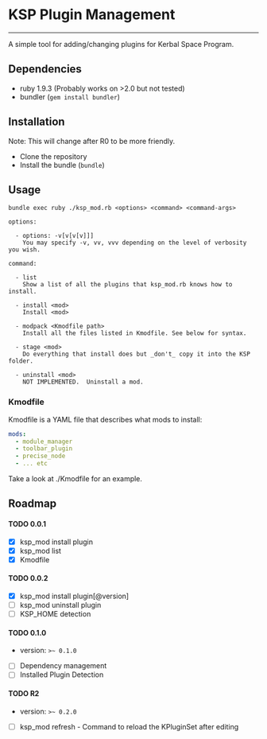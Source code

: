 # KSP Plugin Management
---

A simple tool for adding/changing plugins for Kerbal Space Program.

## Dependencies

  - ruby 1.9.3 (Probably works on >2.0 but not tested)
  - bundler (`gem install bundler`)

## Installation

Note: This will change after R0 to be more friendly.

  - Clone the repository
  - Install the bundle (`bundle`)

## Usage

```shell
bundle exec ruby ./ksp_mod.rb <options> <command> <command-args>

options:

  - options: -v[v[v[v]]]
    You may specify -v, vv, vvv depending on the level of verbosity you wish.

command:

  - list
    Show a list of all the plugins that ksp_mod.rb knows how to install.

  - install <mod>
    Install <mod>

  - modpack <Kmodfile path>
    Install all the files listed in Kmodfile. See below for syntax.

  - stage <mod>
    Do everything that install does but _don't_ copy it into the KSP folder.

  - uninstall <mod>
    NOT IMPLEMENTED.  Uninstall a mod.

```

### Kmodfile
Kmodfile is a YAML file that describes what mods to install:

```yaml
mods:
  - module_manager
  - toolbar_plugin
  - precise_node
  - ... etc
```

Take a look at ./Kmodfile for an example.

## Roadmap

#### TODO 0.0.1

  - [x] ksp_mod install plugin
  - [x] ksp_mod list
  - [x] Kmodfile

#### TODO 0.0.2

  - [x] ksp_mod install plugin[@version]
  - [ ] ksp_mod uninstall plugin
  - [ ] KSP_HOME detection

#### TODO 0.1.0

  - version: `>~ 0.1.0`
  - [ ] Dependency management
  - [ ] Installed Plugin Detection

#### TODO R2

  - version: `>~ 0.2.0`
  - [ ] ksp_mod refresh - Command to reload the KPluginSet after editing
